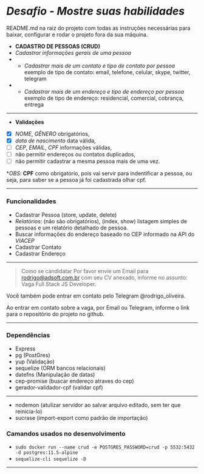 # _Desafio - Mostre suas habilidades_
README.md na raiz do projeto com todas as instruções necessárias para baixar, configurar e rodar o projeto fora da sua máquina.

- __CADASTRO DE PESSOAS (CRUD)__
- _Cadastrar informações gerais de uma pessoa_
- * _Cadastrar mais de um contato e tipo de contato por pessoa_
exemplo de tipo de contato: email, telefone, celular, skype, twitter, telegram
- * _Cadastrar mais de um endereço e tipo de endereço por pessoa_
exemplo de tipo de endereço: residencial, comercial, cobrança, entrega

---

- **Validações**
- [x] *NOME*, *GÊNERO* obrigatórios,
- [x] *data de nascimento* data válida, 
- [ ] *CEP*, *EMAIL*, *CPF* informações válidas,
- [ ] não permitir endereços ou contatos duplicados, 
- [ ] não permitir cadastrar a mesma pessoa mais de uma vez.

*_OBS_: __CPF__ como obrigatório, pois vai servir para indentificar a pessoa,
ou seja, para saber se a pessoa já foi cadastrada olhar cpf.

---
### Funcionalidades
- Cadastrar Pessoa (store, update, delete)
- _Relatórios_: (não são obrigatórios), (index, show) listagem simples de pessoas e um relatório detalhado de pessoa.
- Buscar informações do endereço baseado no CEP informado na API do _VIACEP_
- Cadastrar Contato
- Cadastrar Endereço


---

> Como se candidatar
Por favor envie um Email para rodrigo@adsoft.com.br com seu CV anexado, informe no assunto: Vaga Full Stack JS Developer.

Você também pode entrar em contato pelo Telegram @rodrigo_oliveira.

Ao entrar em contato sobre a vaga, por Email ou Telegram, informe o link para o repositório do projeto no github.

---

### Dependências
- Express
- pg (PostGres)
- yup (Validação)
- sequelize (ORM bancos relacionais)
- datefns (Manipulação de datas)
- cep-promise (buscar endereço atraves do cep) 
- gerador-validador-cpf (validar cpf)

---

- nodemon (atulizar servidor ao salvar arquivo editado, sem ter que reinicia-lo)
- sucrase (import-export como padrão de importação)

### Camandos usados no desenvolvimento
- `sudo docker run --name crud -e POSTGRES_PASSWORD=crud -p 5532:5432 -d postgres:11.5-alpine`
- `sequelize-cli sequelize -D`

---
